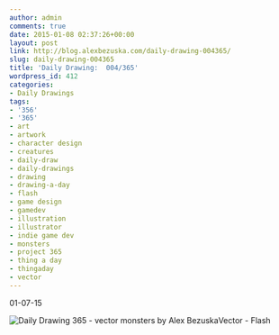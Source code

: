 ```yaml
---
author: admin
comments: true
date: 2015-01-08 02:37:26+00:00
layout: post
link: http://blog.alexbezuska.com/daily-drawing-004365/
slug: daily-drawing-004365
title: 'Daily Drawing:  004/365'
wordpress_id: 412
categories:
- Daily Drawings
tags:
- '356'
- '365'
- art
- artwork
- character design
- creatures
- daily-draw
- daily-drawings
- drawing
- drawing-a-day
- flash
- game design
- gamedev
- illustration
- illustrator
- indie game dev
- monsters
- project 365
- thing a day
- thingaday
- vector
---
```


01-07-15

![Daily Drawing 365 - vector monsters by Alex Bezuska](/images/2015/01/Screen-Shot-2015-01-07-at-9.17.03-PM.png)Vector - Flash
